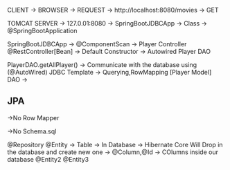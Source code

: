 CLIENT -> BROWSER -> REQUEST -> http://localhost:8080/movies -> GET

TOMCAT SERVER -> 127.0.01:8080 -> SpringBootJDBCApp -> Class -> @SpringBootApplication

SpringBootJDBCApp -> @ComponentScan -> Player Controller @RestController[Bean] -> Default Constructor -> Autowired Player DAO

PlayerDAO.getAllPlayer() -> Communicate with the database using (@AutoWired) JDBC Template -> Querying,RowMapping [Player
Model] DAO ->

JPA
---
->No Row Mapper

->No Schema.sql

@Repository
@Entity -> Table -> In Database -> Hibernate Core Will Drop in the database and create new one -> @Column,@Id -> COlumns inside our database
@Entity2
@Entity3